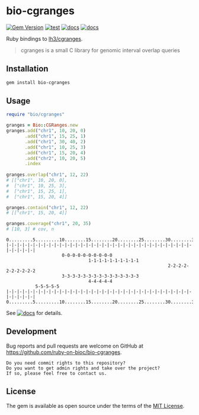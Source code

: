 # bio-cgranges

[![Gem Version](https://badge.fury.io/rb/bio-cgranges.svg)](https://badge.fury.io/rb/bio-cgranges)
[![test](https://github.com/ruby-on-bioc/bio-cgranges/actions/workflows/ci.yml/badge.svg)](https://github.com/ruby-on-bioc/bio-cgranges/actions/workflows/ci.yml)
[![docs](https://img.shields.io/badge/docs-stable-blue.svg)](https://rubydoc.info/gems/bio-cgranges)
[![docs](https://img.shields.io/badge/docs-latest-blue.svg)](https://ruby-on-bioc.github.io/bio-cgranges/)

Ruby bindings to [lh3/cgranges](https://github.com/lh3/cgranges).

> cgranges is a small C library for genomic interval overlap queries

## Installation

```sh
gem install bio-cgranges
```

## Usage

```ruby
require "bio/cgranges"

granges = Bio::CGRanges.new
granges.add("chr1", 10, 20, 0)
       .add("chr1", 15, 25, 1)
       .add("chr1", 30, 40, 2)
       .add("chr1", 10, 25, 3)
       .add("chr1", 15, 20, 4)
       .add("chr2", 10, 20, 5)
       .index
       
granges.overlap("chr1", 12, 22)
# [["chr1", 10, 20, 0],
#  ["chr1", 10, 25, 3],
#  ["chr1", 15, 25, 1],
#  ["chr1", 15, 20, 4]]

granges.contain("chr1", 12, 22)
# [["chr1", 15, 20, 4]]

granges.coverage("chr1", 20, 35)
# [10, 3] # cov, n
```

```
0.........5.........10........15........20........25........30........35........40
|-|-|-|-|-|-|-|-|-|-|-|-|-|-|-|-|-|-|-|-|-|-|-|-|-|-|-|-|-|-|-|-|-|-|-|-|-|-|-|-|
                     0-0-0-0-0-0-0-0-0-0
                               1-1-1-1-1-1-1-1-1-1
                                                             2-2-2-2-2-2-2-2-2-2
                     3-3-3-3-3-3-3-3-3-3-3-3-3-3-3
                               4-4-4-4-4
           5-5-5-5-5
|-|-|-|-|-|-|-|-|-|-|-|-|-|-|-|-|-|-|-|-|-|-|-|-|-|-|-|-|-|-|-|-|-|-|-|-|-|-|-|-|
0.........5.........10........15........20........25........30........35........40
```

See [![docs](https://img.shields.io/badge/docs-latest-blue.svg)](https://ruby-on-bioc.github.io/bio-cgranges/) for details.

## Development

Bug reports and pull requests are welcome on GitHub at https://github.com/ruby-on-bioc/bio-cgranges.

    Do you need commit rights to this repository?
    Do you want to get admin rights and take over the project?
    If so, please feel free to contact us.

## License

The gem is available as open source under the terms of the [MIT License](https://opensource.org/licenses/MIT).

